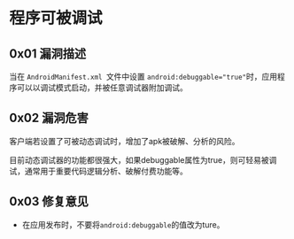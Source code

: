 # 程序可被调试

## 0x01 漏洞描述

当在 `AndroidManifest.xml `文件中设置 `android:debuggable="true"`时，应用程序可以以调试模式启动，并被任意调试器附加调试。

## 0x02 漏洞危害

客户端若设置了可被动态调试时，增加了apk被破解、分析的风险。

目前动态调试器的功能都很强大，如果debuggable属性为true，则可轻易被调试，通常用于重要代码逻辑分析、破解付费功能等。

## 0x03 修复意见

* 在应用发布时，不要将`android:debuggable`的值改为ture。